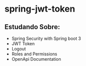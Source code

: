 # spring-jwt-token

## Estudando Sobre:

- Spring Security with Spring boot 3
- JWT Token
- Logout
- Roles and Permissions
- OpenApi Documentation
